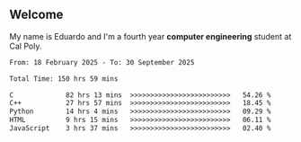 ## Welcome

 My name is Eduardo and I'm a fourth year **computer engineering** student at Cal Poly.

<!--START_SECTION:waka-->

```txt
From: 18 February 2025 - To: 30 September 2025

Total Time: 150 hrs 59 mins

C             82 hrs 13 mins  >>>>>>>>>>>>>>>>>>>>>>>>>   54.26 %
C++           27 hrs 57 mins  >>>>>>>>>>>>>>>>>>>>>>>>>   18.45 %
Python        14 hrs 4 mins   >>>>>>>>>>>>>>>>>>>>>>>>>   09.29 %
HTML          9 hrs 15 mins   >>>>>>>>>>>>>>>>>>>>>>>>>   06.11 %
JavaScript    3 hrs 37 mins   >>>>>>>>>>>>>>>>>>>>>>>>>   02.40 %
```

<!--END_SECTION:waka-->

<!--
**lalog12/lalog12** is a ✨ _special_ ✨ repository because its `README.md` (this file) appears on your GitHub profile.

Here are some ideas to get you started:

- 🔭 I’m currently working on ...
- 🌱 I’m currently learning ...
- 👯 I’m looking to collaborate on ...
- 🤔 I’m looking for help with ...
- 💬 Ask me about ...
- 📫 How to reach me: ...
- 😄 Pronouns: ...
- ⚡ Fun fact: ...
-->
